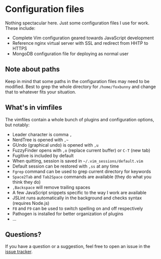 Configuration files
===================

Nothing spectacular here. Just some configuration files I use for work. These
include:

 + Complete Vim configuration geared towards JavaScript development
 + Reference nginx virtual server with SSL and redirect from HHTP to HTTPS
 + MongoDB configuration file for deploying as normal user

Note about paths
----------------

Keep in mind that some paths in the configuration files may need to be
modified. Best to grep the whole directory for `/home/foxbunny` and change that
to whatever fits your situation.

What's in vimfiles
------------------

The vimfiles contain a whole bunch of plugins and configuration options, but
notably:

 + Leader character is comma `,`
 + NerdTree is opened with `,~`
 + GUndo (graphical undo) is opened with `,u`
 + FuzzyFinder opens with `,o` (replace current buffer) or `C-T` (new tab)
 + Fugitive is included by default
 + When quitting, session is saved in `~/.vim_sessions/default.vim`
 + Default session can be restored with `,ss` at any time
 + `Fgrep` command can be used to grep current directory for keywords
 + `Space2Tab` and `Tab2Space` commands are available (they do what you think
   they do)
 + `,Backspace` will remove trailing spaces
 + A few JavaScript snippets specific to the way I work are available
 + JSLint runs automatically in the background and checks syntax (requires 
   Node.js)
 + `F8` and `F9` can be used to switch spelling on and off respectively
 + Pathogen is installed for better organization of plugins
 + ...

Questions?
----------

If you have a question or a suggestion, feel free to open an issue in the
[issue tracker](https://github.com/foxbunny/dotfiles/issues).
